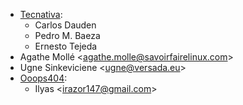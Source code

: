 - [Tecnativa](https://www.tecnativa.com):
  - Carlos Dauden
  - Pedro M. Baeza
  - Ernesto Tejeda
- Agathe Mollé \<<agathe.molle@savoirfairelinux.com>\>
- Ugne Sinkeviciene \<<ugne@versada.eu>\>
- [Ooops404](https://www.ooops404.com):
  - Ilyas \<<irazor147@gmail.com>\>
